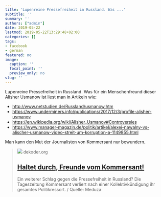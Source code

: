 ```yaml
---
title: 'Lupenreine Pressefreiheit in Russland. Was ...'
subtitle: ''
summary: ''
authors: ["admin"]
date: 2019-05-22
lastmod: 2019-05-22T13:29:48+02:00
categories: []
tags:
- facebook
- german
featured: no
image:
  caption: ''
  focal_point: ''
  preview_only: no
slug: ''
---
```

Lupenreine Pressefreiheit in Russland. Was für ein Menschenfreund dieser Alisher Usmanow ist liest man in Artikeln wie:

- http://www.netstudien.de/Russland/usmanow.htm
- https://www.underminers.info/publications/2017/12/3/profile-alisher-usmanov
- https://en.wikipedia.org/wiki/Alisher_Usmanov#Controversies
- https://www.manager-magazin.de/politik/artikel/alexei-nawalny-vs-alischer-usmanow-video-streit-um-korruption-a-1149855.html

Man kann den Mut der Journalisten von Kommersant nur bewundern.
> [![](https://www.dekoder.org/sites/default/files/kommersant_meduza_social.png)](https://www.dekoder.org/de/article/kommersant-kuendigung-safronow-iwanow)
> dekoder.org
> ## [Haltet durch, Freunde vom Kommersant!](https://www.dekoder.org/de/article/kommersant-kuendigung-safronow-iwanow)
>
>Ein weiterer Schlag gegen die Pressefreiheit in Russland? Die Tageszeitung Kommersant verliert nach einer Kollektivkündigung ihr gesamtes Politikressort. / Quelle: Meduza



